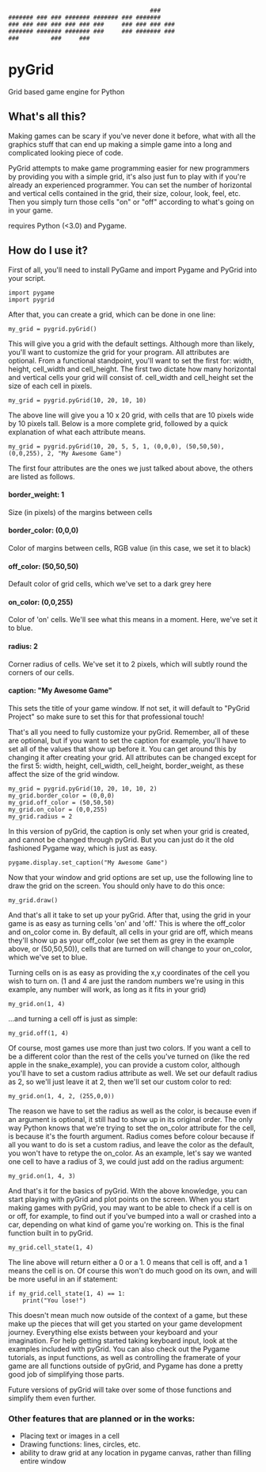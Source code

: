                                             ###
    ####### ### ### ####### ####### ### #######
    ### ### ### ### ### ### ###     ### ### ### ###
    ####### ####### ####### ###     ### ####### ###
    ###         ###     ###

# pyGrid

Grid based game engine for Python

## What's all this?

Making games can be scary if you've never done it before, what with all the graphics stuff that can end up making a simple game into a long and complicated looking piece of code.

PyGrid attempts to make game programming easier for new programmers by providing you with a simple grid, it's also just fun to play with if you're already an experienced programmer. You can set the number of horizontal and vertical cells contained in the grid, their size, colour, look, feel, etc. Then you simply turn those cells "on" or "off" according to what's going on in your game.

requires Python (<3.0) and Pygame.

## How do I use it?

First of all, you'll need to install PyGame and import Pygame and PyGrid into your script.

    import pygame
    import pygrid

After that, you can create a grid, which can be done in one line:

    my_grid = pygrid.pyGrid()

This will give you a grid with the default settings. Although more than likely, you'll want to customize the grid for your program.
All attributes are optional. From a functional standpoint, you'll want to set the first for: width, height, cell_width and cell_height.
The first two dictate how many horizontal and vertical cells your grid will consist of. cell_width and cell_height set the size of each cell in pixels.

    my_grid = pygrid.pyGrid(10, 20, 10, 10)

The above line will give you a 10 x 20 grid, with cells that are 10 pixels wide by 10 pixels tall.
Below is a more complete grid, followed by a quick explanation of what each attribute means.

    my_grid = pygrid.pyGrid(10, 20, 5, 5, 1, (0,0,0), (50,50,50), (0,0,255), 2, "My Awesome Game")

The first four attributes are the ones we just talked about above, the others are listed as follows.

#### border_weight: 1

Size (in pixels) of the margins between cells

#### border_color: (0,0,0)

Color of margins between cells, RGB value (in this case, we set it to black)

#### off_color: (50,50,50)

Default color of grid cells, which we've set to a dark grey here

#### on_color: (0,0,255)

Color of 'on' cells. We'll see what this means in a moment. Here, we've set it to blue.

#### radius: 2

Corner radius of cells. We've set it to 2 pixels, which will subtly round the corners of our cells.

#### caption: "My Awesome Game"

This sets the title of your game window. If not set, it will default to "PyGrid Project" so make sure to set this for that professional touch!

That's all you need to fully customize your pyGrid. Remember, all of these are optional, but if you want to set the caption for example, you'll have to set all of the values that show up before it. You can get around this by changing it after creating your grid. All attributes can be changed except for the first 5: width, height, cell_width, cell_height, border_weight, as these affect the size of the grid window.

    my_grid = pygrid.pyGrid(10, 20, 10, 10, 2)
    my_grid.border_color = (0,0,0)
    my_grid.off_color = (50,50,50)
    my_grid.on_color = (0,0,255)
    my_grid.radius = 2

In this version of pyGrid, the caption is only set when your grid is created, and cannot be changed through pyGrid. But you can just do it the old fashioned Pygame way, which is just as easy.

    pygame.display.set_caption("My Awesome Game")

Now that your window and grid options are set up, use the following line to draw the grid on the screen. You should only have to do this once:

    my_grid.draw()

And that's all it take to set up your pyGrid. After that, using the grid in your game is as easy as turning cells 'on' and 'off.' This is where the off_color and on_color come in. By default, all cells in your grid are off, which means they'll show up as your off_color (we set them as grey in the example above, or (50,50,50)), cells that are turned on will change to your on_color, which we've set to blue.

Turning cells on is as easy as providing the x,y coordinates of the cell you wish to turn on. (1 and 4 are just the random numbers we're using in this example, any number will work, as long as it fits in your grid)

    my_grid.on(1, 4)

...and turning a cell off is just as simple:

    my_grid.off(1, 4)

Of course, most games use more than just two colors. If you want a cell to be a different color than the rest of the cells you've turned on (like the red apple in the snake_example), you can provide a custom color, although you'll have to set a custom radius attribute as well. We set our default radius as 2, so we'll just leave it at 2, then we'll set our custom color to red:

    my_grid.on(1, 4, 2, (255,0,0))

The reason we have to set the radius as well as the color, is because even if an argument is optional, it still had to show up in its original order. The only way Python knows that we're trying to set the on_color attribute for the cell, is because it's the fourth argument. Radius comes before colour because if all you want to do is set a custom radius, and leave the color as the default, you won't have to retype the on_color. As an example, let's say we wanted one cell to have a radius of 3, we could just add on the radius argument:

    my_grid.on(1, 4, 3)

And that's it for the basics of pyGrid. With the above knowledge, you can start playing with pyGrid and plot points on the screen. When you start making games with pyGrid, you may want to be able to check if a cell is on or off, for example, to find out if you've bumped into a wall or crashed into a car, depending on what kind of game you're working on. This is the final function built in to pyGrid.

    my_grid.cell_state(1, 4)

The line above will return either a 0 or a 1. 0 means that cell is off, and a 1 means the cell is on. Of course this won't do much good on its own, and will be more useful in an if statement:

    if my_grid.cell_state(1, 4) == 1:
        print("You lose!")

This doesn't mean much now outside of the context of a game, but these make up the pieces that will get you started on your game development journey. Everything else exists between your keyboard and your imagination. For help getting started taking keyboard input, look at the examples included with pyGrid. You can also check out the Pygame tutorials, as input functions, as well as controlling the framerate of your game are all functions outside of pyGrid, and Pygame has done a pretty good job of simplifying those parts.

Future versions of pyGrid will take over some of those functions and simplify them even further.

### Other features that are planned or in the works:

* Placing text or images in a cell
* Drawing functions: lines, circles, etc.
* ability to draw grid at any location in pygame canvas, rather than filling entire window

